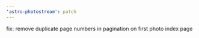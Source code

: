 ```yaml
---
'astro-photostream': patch
---
```


fix: remove duplicate page numbers in pagination on first photo index page
